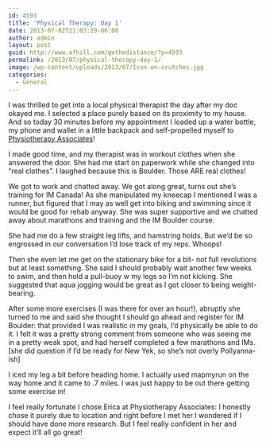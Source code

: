 ```yaml
---
id: 4593
title: 'Physical Therapy: Day 1'
date: 2013-07-02T21:03:29-06:00
author: admin
layout: post
guid: http://www.afhill.com/gothedistance/?p=4593
permalink: /2013/07/physical-therapy-day-1/
image: /wp-content/uploads/2013/07/Icon-on-crutches.jpg
categories:
  - General
---
```

I was thrilled to get into a local physical therapist the day after my doc okayed me. I selected a place purely based on its proximity to my house. And so today 30 minutes before my appointment I loaded up a water bottle, my phone and wallet in a little backpack and self-propelled myself to [Physiotherapy Associates](http://www.physiocorp.com/facility/60537/CO/Boulder/Physiotherapy%20Associates%20-%20Boulder)!

I made good time, and my therapist was in workout clothes when she answered the door. She had me start on paperwork while she changed into &#8220;real clothes&#8221;. I laughed because this is Boulder. Those ARE real clothes!

We got to work and chatted away. We got along great, turns out she&#8217;s training for IM Canada! As she manipulated my kneecap I mentioned I was a runner, but figured that I may as well get into biking and swimming since it would be good for rehab anyway. She was super supportive and we chatted away about marathons and training and the IM Boulder course.

She had me do a few straight leg lifts, and hamstring holds. But we&#8217;d be so engrossed in our conversation I&#8217;d lose track of my reps. Whoops!

Then she even let me get on the stationary bike for a bit- not full revolutions but at least something. She said I should probably wait another few weeks to swim, and then hold a pull-buoy w my legs so I&#8217;m not kicking. She suggested that aqua jogging would be great as I got closer to being weight-bearing.

After some more exercises (I was there for over an hour!), abruptly she turned to me and said she thought I should go ahead and register for IM Boulder: that provided I was realistic in my goals, I&#8217;d physically be able to do it. I felt it was a pretty strong comment from someone who was seeing me in a pretty weak spot, and had herself completed a few marathons and IMs. [she did question if I&#8217;d be ready for New Yek, so she&#8217;s not overly Pollyanna-ish]

I iced my leg a bit before heading home. I actually used mapmyrun on the way home and it came to .7 miles. I was just happy to be out there getting some exercise in!

I feel really fortunate I chose Erica at Physiotherapy Associates: I honestly chose it purely due to location and right before I met her I wondered if I should have done more research. But I feel really confident in her and expect it&#8217;ll all go great!